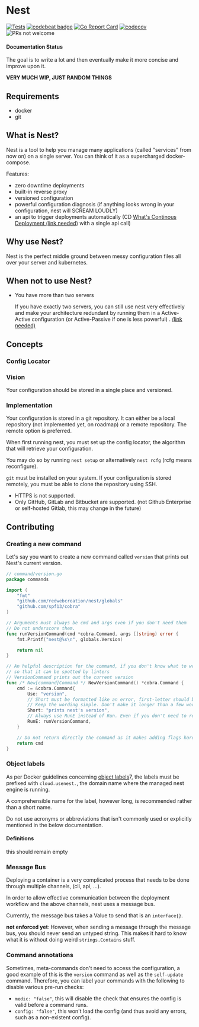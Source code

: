 # Nest

[![Tests](https://github.com/redwebcreation/nest/actions/workflows/tests.yml/badge.svg?branch=next)](https://github.com/redwebcreation/nest/actions/workflows/tests.yml)
[![codebeat badge](https://codebeat.co/badges/7171e9ea-53d7-4c81-82bf-a9a2f222b027)](https://codebeat.co/projects/github-com-redwebcreation-nest-next)
[![Go Report Card](https://goreportcard.com/badge/github.com/redwebcreation/nest)](https://goreportcard.com/report/github.com/redwebcreation/nest)
[![codecov](https://codecov.io/gh/redwebcreation/nest/branch/next/graph/badge.svg?token=DWSP4O0YO8)](https://codecov.io/gh/redwebcreation/nest)
![PRs not welcome](https://img.shields.io/badge/PRs-not%20welcome-red)

#### Documentation Status

The goal is to write a lot and then eventually make it more concise and improve upon it.

**VERY MUCH WIP, JUST RANDOM THINGS**

## Requirements

* docker
* git

## What is Nest?

Nest is a tool to help you manage many applications (called "services" from now on) on a single server. You can think of
it as a supercharged docker-compose.

Features:

* zero downtime deployments
* built-in reverse proxy
* versioned configuration
* powerful configuration diagnosis (if anything looks wrong in your configuration, nest will SCREAM LOUDLY)
* an api to trigger deployments automatically (CD [What's Continous Deployment (link needed)]() with a single api call)

## Why use Nest?

Nest is the perfect middle ground between messy configuration files all over your server and kubernetes.

## When not to use Nest?

* You have more than two servers

  If you have exactly two servers, you can still use nest very effectively and make your architecture redundant by
  running them in a Active-Active configuration (or Active-Passive if one is less powerful)
  . [(link needed)]()

## Concepts

### Config Locator

### Vision

Your configuration should be stored in a single place and versioned.

### Implementation

Your configuration is stored in a git repository. It can either be a local repository (not implemented yet, on roadmap)
or a remote repository. The remote option is preferred.

When first running nest, you must set up the config locator, the algorithm that will retrieve your configuration.

You may do so by running `nest setup` or alternatively `nest rcfg` (rcfg means reconfigure).

`git` must be installed on your system. If your configuration is stored remotely, you must be able to clone the
repository using SSH.

* HTTPS is not supported.
* Only GitHub, GitLab and Bitbucket are supported. (not Github Enterprise or self-hosted Gitlab, this may change in the
  future)

## Contributing

### Creating a new command

Let's say you want to create a new command called `version` that prints out Nest's current version.

```go
// command/version.go
package commands

import (
	"fmt"
	"github.com/redwebcreation/nest/globals"
	"github.com/spf13/cobra"
)

// Arguments must always be cmd and args even if you don't need them
// Do not underscore them.
func runVersionCommand(cmd *cobra.Command, args []string) error {
	fmt.Printf("nest@%s\n", globals.Version)

	return nil
}

// An helpful description for the command, if you don't know what to write, leave it blank
// so that it can be spotted by linters
// VersionCommand prints out the current version
func /* New[command]Command */ NewVersionCommand() *cobra.Command {
	cmd := &cobra.Command{
		Use: "version",
		// Short must be formatted like an error, first-letter should be lowercase and without a period.
		// Keep the wording simple. Don't make it longer than a few words. Don't be fancy.
		Short: "prints nest's version",
		// Always use RunE instead of Run. Even if you don't need to return an error.
		RunE: runVersionCommand,
	}

	// Do not return directly the command as it makes adding flags harder.
	return cmd
}
```

### Object labels

As per Docker guidelines
concerning [object labels](https://docs.docker.com/config/labels-custom-metadata/#key-format-recommendations)7, the
labels must be prefixed with `cloud.usenest.`, the domain name where the managed nest engine is running.

A comprehensible name for the label, however long, is recommended rather than a short name.

Do not use acronyms or abbreviations that isn't commonly used or explicitly mentioned in the below documentation.

#### Definitions

this should remain empty

### Message Bus

Deploying a container is a very complicated process that needs to be done through multiple channels, (cli, api, ...).

In order to allow effective communication between the deployment workflow and the above channels, nest uses a message
bus.

Currently, the message bus takes a Value to send that is an `interface{}`.

**not enforced yet**: However, when sending a message through the message bus, you should never send an untyped string.
This makes it hard to know what it is without doing weird `strings.Contains` stuff.

### Command annotations

Sometimes, meta-commands don't need to access the configuration, a good example of this is the `version` command as well
as the `self-update` command. Therefore, you can label your commands with the following to disable various pre-run
checks:

* `medic: "false"`, this will disable the check that ensures the config is valid before a command runs.
* `config: "false"`, this won't load the config (and thus avoid any errors, such as a non-existent config).